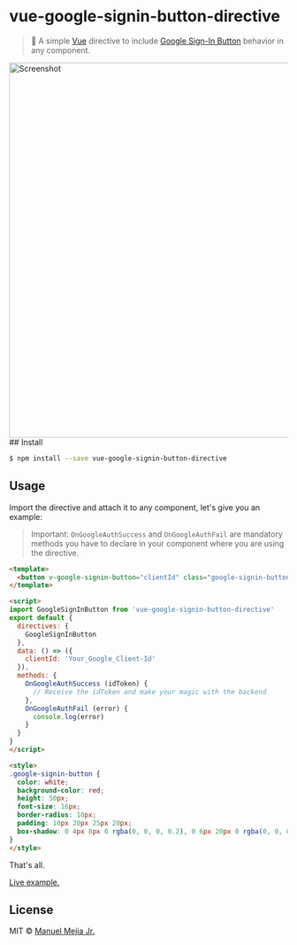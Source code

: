 # vue-google-signin-button-directive

> :closed_lock_with_key: A simple [Vue](https://vuejs.org) directive to include  [Google Sign-In Button](https://developers.google.com/identity/sign-in/web/sign-in) behavior in any component.

<img src="https://github.com/mejiamanuel57/vue-google-signin-button-directive/blob/master/screenshot.jpg" width="677" alt="Screenshot">
## Install

``` bash
$ npm install --save vue-google-signin-button-directive
```
## Usage

Import the directive and attach it to any component, let's give you an example:

> Important: `OnGoogleAuthSuccess` and `OnGoogleAuthFail` are mandatory methods you have to declare in your component where you are using the directive.


``` html
<template>
  <button v-google-signin-button="clientId" class="google-signin-button"> Continue with Google</button>
</template>

<script>
import GoogleSignInButton from 'vue-google-signin-button-directive'
export default {
  directives: {
    GoogleSignInButton
  },
  data: () => ({
    clientId: 'Your_Google_Client-Id'
  }),
  methods: {
    OnGoogleAuthSuccess (idToken) {
      // Receive the idToken and make your magic with the backend
    },
    OnGoogleAuthFail (error) {
      console.log(error)
    }
  }
}
</script>

<style>
.google-signin-button {
  color: white;
  background-color: red;
  height: 50px;
  font-size: 16px;
  border-radius: 10px;
  padding: 10px 20px 25px 20px;
  box-shadow: 0 4px 8px 0 rgba(0, 0, 0, 0.2), 0 6px 20px 0 rgba(0, 0, 0, 0.19);
}
</style>
```


That's all.

[Live example.](https://ramdomizer.com/Account/Login)

## License

MIT © [Manuel Mejia Jr.](https://manuelmejiajr.com)
